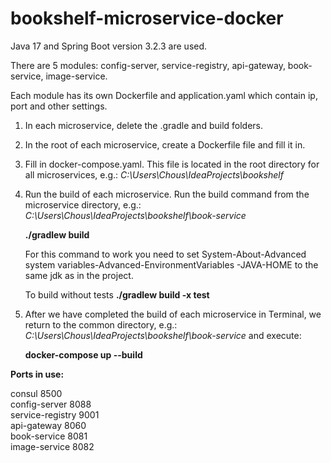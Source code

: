 # bookshelf-microservice-docker
Java 17 and Spring Boot version 3.2.3 are used.

There are 5 modules: config-server, service-registry, api-gateway, book-service, image-service.

Each module has its own Dockerfile and application.yaml which contain ip, port and other settings.

1. In each microservice, delete the .gradle and build folders.

2. In the root of each microservice, create a Dockerfile file and fill it in.

3. Fill in docker-compose.yaml. This file is located in the root directory for all microservices, e.g.:
<i>C:\Users\Chous\IdeaProjects\bookshelf</i>

4. Run the build of each microservice. Run the build command from the microservice directory, e.g.: 
<i>C:\Users\Chous\IdeaProjects\bookshelf\book-service</i>
   <p><b>./gradlew build</b><p>
   For this command to work you need to set System-About-Advanced system variables-Advanced-EnvironmentVariables
   -JAVA-HOME to the same jdk as in the project.
   <p>To build without tests <b>./gradlew build -x test</b>

5. After we have completed the build of each microservice in Terminal, we return to the common directory, e.g.: 
<i>C:\Users\Chous\IdeaProjects\bookshelf\book-service</i> and execute:
   <p><b>docker-compose up --build</b><p>

<p>
<b>Ports in use:</b><br>

consul 8500 <br>
config-server 8088 <br>
service-registry 9001 <br>
api-gateway 8060 <br>
book-service 8081 <br>
image-service 8082 <br>
